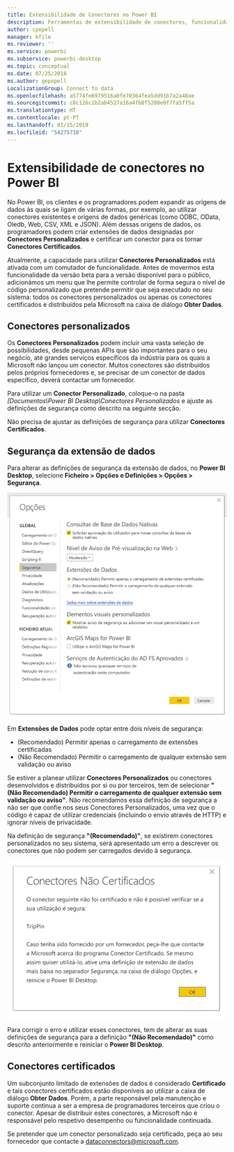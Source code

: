 ```yaml
---
title: Extensibilidade de Conectores no Power BI
description: Ferramentas de extensibilidade de conectores, funcionalidades, definições de segurança e conectores certificados
author: cpopell
manager: kfile
ms.reviewer: ''
ms.service: powerbi
ms.subservice: powerbi-desktop
ms.topic: conceptual
ms.date: 07/25/2018
ms.author: gepopell
LocalizationGroup: Connect to data
ms.openlocfilehash: a5774fe6979516a0fe70364fea5dd91b7a2a48ae
ms.sourcegitcommit: c8c126c1b2ab4527a16a4fb8f5208e0f7fa5ff5a
ms.translationtype: HT
ms.contentlocale: pt-PT
ms.lasthandoff: 01/15/2019
ms.locfileid: "54275738"
---
```

# <a name="connector-extensibility-in-power-bi"></a>Extensibilidade de conectores no Power BI

No Power BI, os clientes e os programadores podem expandir as origens de dados às quais se ligam de várias formas, por exemplo, ao utilizar conectores existentes e origens de dados genéricas (como ODBC, OData, Oledb, Web, CSV, XML e JSON). Além dessas origens de dados, os programadores podem criar extensões de dados designadas por **Conectores Personalizados** e certificar um conector para os tornar **Conectores Certificados**.

Atualmente, a capacidade para utilizar **Conectores Personalizados** está ativada com um comutador de funcionalidade. Antes de movermos esta funcionalidade da versão beta para a versão disponível para o público, adicionámos um menu que lhe permite controlar de forma segura o nível de código personalizado que pretende permitir que seja executado no seu sistema: todos os conectores personalizados ou apenas os conectores certificados e distribuídos pela Microsoft na caixa de diálogo **Obter Dados**.

## <a name="custom-connectors"></a>Conectores personalizados

Os **Conectores Personalizados** podem incluir uma vasta seleção de possibilidades, desde pequenas APIs que são importantes para o seu negócio, até grandes serviços específicos da indústria para os quais a Microsoft não lançou um conector. Muitos conectores são distribuídos pelos próprios fornecedores e, se precisar de um conector de dados específico, deverá contactar um fornecedor.

Para utilizar um **Conector Personalizado**, coloque-o na pasta *\[Documentos\\Power BI Desktop\\Conectores Personalizados* e ajuste as definições de segurança como descrito na seguinte secção.

Não precisa de ajustar as definições de segurança para utilizar **Conectores Certificados**.

## <a name="data-extension-security"></a>Segurança da extensão de dados

Para alterar as definições de segurança da extensão de dados, no **Power BI Desktop**, selecione **Ficheiro > Opções e Definições > Opções > Segurança**.

![Controlar se pretende conseguir carregar conectores personalizados com as opções de Segurança da Extensão de Dados](media/desktop-connector-extensibility/data-extension-security-1.png)

Em **Extensões de Dados** pode optar entre dois níveis de segurança:

* (Recomendado) Permitir apenas o carregamento de extensões certificadas
* (Não Recomendado) Permitir o carregamento de qualquer extensão sem validação ou aviso

Se estiver a planear utilizar **Conectores Personalizados** ou conectores desenvolvidos e distribuídos por si ou por terceiros, tem de selecionar **"(Não Recomendado) Permitir o carregamento de qualquer extensão sem validação ou aviso"**. Não recomendamos essa definição de segurança a não ser que confie nos seus Conectores Personalizados, uma vez que o código é capaz de utilizar credenciais (incluindo o envio através de HTTP) e ignorar níveis de privacidade.

Na definição de segurança **"(Recomendado)"**, se existirem conectores personalizados no seu sistema, será apresentado um erro a descrever os conectores que não podem ser carregados devido à segurança.

![Uma caixa de diálogo irá descrever os Conectores Personalizados que não podem ser carregados devido às definições de segurança, neste caso, TripPin](media/desktop-connector-extensibility/data-extension-security-2.png)

Para corrigir o erro e utilizar esses conectores, tem de alterar as suas definições de segurança para a definição **"(Não Recomendado)"** como descrito anteriormente e reiniciar o **Power BI Desktop**.

## <a name="certified-connectors"></a>Conectores certificados

Um subconjunto limitado de extensões de dados é considerado **Certificado** e tais conectores certificados estão disponíveis ao utilizar a caixa de diálogo **Obter Dados**. Porém, a parte responsável pela manutenção e suporte continua a ser a empresa de programadores terceiros que criou o conector. Apesar de distribuir estes conectores, a Microsoft não é responsável pelo respetivo desempenho ou funcionalidade continuada.

Se pretender que um conector personalizado seja certificado, peça ao seu fornecedor que contacte a dataconnectors@microsoft.com.
